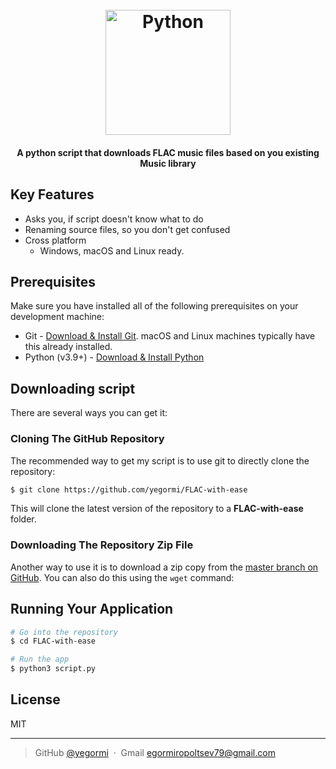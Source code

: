 <h1 align="center">
  <br>
  <a href="https://github.com/yegormi/FLAC-with-ease"><img src="https://s3.dualstack.us-east-2.amazonaws.com/pythondotorg-assets/media/files/python-logo-only.svg" alt="Python" width="200"></a>
  <br>
</h1>

<h4 align="center">A python script that downloads FLAC music files based on you existing Music library</h4>

## Key Features

* Asks you, if script doesn't know what to do
* Renaming source files, so you don't get confused
* Cross platform
  - Windows, macOS and Linux ready.

## Prerequisites
Make sure you have installed all of the following prerequisites on your development machine:
* Git - [Download & Install Git](https://git-scm.com/downloads). macOS and Linux machines typically have this already installed.
* Python (v3.9+) - [Download & Install Python](https://www.python.org/downloads/)

## Downloading script
There are several ways you can get it:

### Cloning The GitHub Repository
The recommended way to get my script is to use git to directly clone the repository:

```bash
$ git clone https://github.com/yegormi/FLAC-with-ease
```

This will clone the latest version of the repository to a **FLAC-with-ease** folder.

### Downloading The Repository Zip File
Another way to use it is to download a zip copy from the [master branch on GitHub](https://github.com/yegormi/FLAC-with-ease/archive/refs/heads/main.zip). You can also do this using the `wget` command:

## Running Your Application

```bash
# Go into the repository
$ cd FLAC-with-ease

# Run the app
$ python3 script.py
```

## License

MIT

---


> GitHub [@yegormi](https://github.com/yegormi) &nbsp;&middot;&nbsp;
> Gmail [egormiropoltsev79@gmail.com](mailto:egormiropoltsev79@gmail.com)
